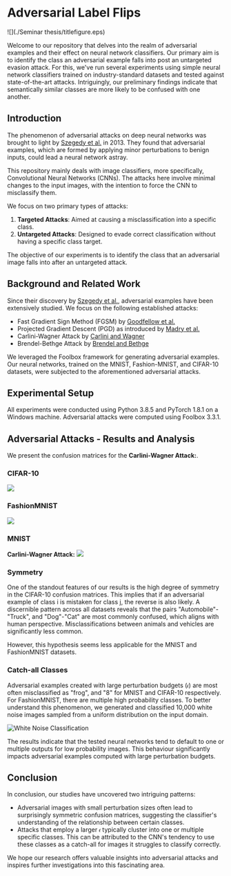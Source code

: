 # Adversarial Label Flips

![](./Seminar thesis/titlefigure.eps)

Welcome to our repository that delves into the realm of adversarial examples and their effect on neural network classifiers. Our primary aim is to identify the class an adversarial example falls into post an untargeted evasion attack. For this, we've run several experiments using simple neural network classifiers trained on industry-standard datasets and tested against state-of-the-art attacks. Intriguingly, our preliminary findings indicate that semantically similar classes are more likely to be confused with one another.

## Introduction

The phenomenon of adversarial attacks on deep neural networks was brought to light by [Szegedy et al.](https://arxiv.org/abs/1312.6199) in 2013. They found that adversarial examples, which are formed by applying minor perturbations to benign inputs, could lead a neural network astray.

This repository mainly deals with image classifiers, more specifically, Convolutional Neural Networks (CNNs). The attacks here involve minimal changes to the input images, with the intention to force the CNN to misclassify them.

We focus on two primary types of attacks:

1. **Targeted Attacks**: Aimed at causing a misclassification into a specific class.
2. **Untargeted Attacks**: Designed to evade correct classification without having a specific class target.

The objective of our experiments is to identify the class that an adversarial image falls into after an untargeted attack.

## Background and Related Work

Since their discovery by [Szegedy et al.](https://arxiv.org/abs/1312.6199), adversarial examples have been extensively studied. We focus on the following established attacks:

- Fast Gradient Sign Method (FGSM) by [Goodfellow et al.](https://arxiv.org/abs/1412.6572)
- Projected Gradient Descent (PGD) as introduced by [Madry et al.](https://arxiv.org/abs/1706.06083)
- Carlini-Wagner Attack by [Carlini and Wagner](https://arxiv.org/abs/1608.04644)
- Brendel-Bethge Attack by [Brendel and Bethge](https://arxiv.org/abs/1910.09338)

We leveraged the Foolbox framework for generating adversarial examples. Our neural networks, trained on the MNIST, Fashion-MNIST, and CIFAR-10 datasets, were subjected to the aforementioned adversarial attacks.

## Experimental Setup

All experiments were conducted using Python 3.8.5 and PyTorch 1.8.1 on a Windows machine. Adversarial attacks were computed using Foolbox 3.3.1.

## Adversarial Attacks - Results and Analysis

We present the confusion matrices for the **Carlini-Wagner Attack:**.

### CIFAR-10

![](./code/results/CIFAR-10/figures/L2CarliniWagnerAttack.png)


### FashionMNIST

![](./code/results/FashionMNIST/figures/L2CarliniWagnerAttack.png)


### MNIST

**Carlini-Wagner Attack:**
![](./code/results/MNIST/figures/L2CarliniWagnerAttack.png)


### Symmetry

One of the standout features of our results is the high degree of symmetry in the CIFAR-10 confusion matrices. This implies that if an adversarial example of class i is mistaken for class j, the reverse is also likely. A discernible pattern across all datasets reveals that the pairs "Automobile"-"Truck", and "Dog"-"Cat" are most commonly confused, which aligns with human perspective. Misclassifications between animals and vehicles are significantly less common.

However, this hypothesis seems less applicable for the MNIST and FashionMNIST datasets.

### Catch-all Classes

Adversarial examples created with large perturbation budgets (`𝜖`) are most often misclassified as "frog", and "8" for MNIST and CIFAR-10 respectively. For FashionMNIST, there are multiple high probability classes. To better understand this phenomenon, we generated and classified 10,000 white noise images sampled from a uniform distribution on the input domain.

![White Noise Classification](./code/results/barplot.png)

The results indicate that the tested neural networks tend to default to one or multiple outputs for low probability images. This behaviour significantly impacts adversarial examples computed with large perturbation budgets.

## Conclusion

In conclusion, our studies have uncovered two intriguing patterns:

- Adversarial images with small perturbation sizes often lead to surprisingly symmetric confusion matrices, suggesting the classifier's understanding of the relationship between certain classes.
- Attacks that employ a larger `𝜖` typically cluster into one or multiple specific classes. This can be attributed to the CNN's tendency to use these classes as a catch-all for images it struggles to classify correctly.

We hope our research offers valuable insights into adversarial attacks and inspires further investigations into this fascinating area.
